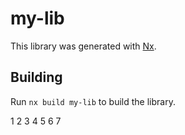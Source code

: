 # my-lib

This library was generated with [Nx](https://nx.dev).

## Building

Run `nx build my-lib` to build the library.

1
2
3
4
5
6
7